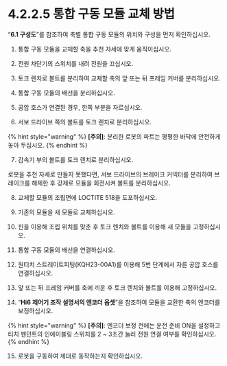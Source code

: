 # 4.2.2.5 통합 구동 모듈 교체 방법

“**6.1 구성도**”를 참조하여 축별 통합 구동 모듈의 위치와 구성을 먼저 확인하십시오.

1.	통합 구동 모듈을 교체할 축을 추천 자세에 맞게 움직이십시오.

2.	전원 차단기의 스위치를 내려 전원을 끄십시오.

3.	토크 렌치로 볼트를 분리하여 교체할 축의 앞 또는 뒤 프레임 커버를 분리하십시오.

4.	통합 구동 모듈의 배선을 분리하십시오.

5.	공압 호스가 연결된 경우, 한쪽 부분을 자르십시오.

6.	서보 드라이브 쪽의 볼트를 토크 렌치로 분리하십시오.

{% hint style="warning" %}
**\[주의\]**: 분리한 로봇의 파트는 평평한 바닥에 안전하게 놓아 두십시오.
{% endhint %}

7.	감속기 부의 볼트를 토크 렌치로 분리하십시오.

로봇을 추천 자세로 만들지 못했다면, 서보 드라이브의 브레이크 커넥터를 분리하여 브레이크를 해제한 후 강제로 모듈을 회전시켜 볼트를 분리하십시오.

8.	교체할 모듈의 조립면에 LOCTITE 518을 도포하십시오.

9.	기존의 모듈을 새 모듈로 교체하십시오.

10.	핀을 이용해 조립 위치를 맞춘 후 토크 렌치와 볼트를 이용해 새 모듈을 고정하십시오.

11.	통합 구동 모듈의 배선을 연결하십시오.

12.	원터치 스트레이트피팅\(KQH23-00A1\)를 이용해 5번 단계에서 자른 공압 호스를 연결하십시오.

13.	앞 또는 뒤 프레임 커버를 축에 끼운 후 토크 렌치와 볼트를 이용해 고정하십시오.

14.	“**Hi6 제어기 조작 설명서의 엔코더 옵셋**”을 참조하여 모듈을 교환한 축의 엔코더를 보정하십시오.

{% hint style="warning" %}
**\[주의\]**: 엔코더 보정 전에는 운전 준비 ON을 설정하고 티치 펜던트의 인에이블링 스위치를 2 ~ 3초간 눌러 전원 연결 여부를 확인하십시오.
{% endhint %}

15.	로봇을 구동하여 제대로 동작하는지 확인하십시오.





